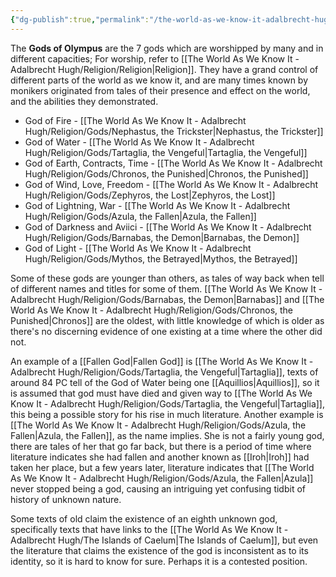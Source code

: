 ```yaml
---
{"dg-publish":true,"permalink":"/the-world-as-we-know-it-adalbrecht-hugh/religion/gods-of-olympus/"}
---
```


The **Gods of Olympus** are the 7 gods which are worshipped by many and in different capacities; For worship, refer to [[The World As We Know It - Adalbrecht Hugh/Religion/Religion\|Religion]]. They have a grand control of different parts of the world as we know it, and are many times known by monikers originated from tales of their presence and effect on the world, and the abilities they demonstrated.

- God of Fire - [[The World As We Know It - Adalbrecht Hugh/Religion/Gods/Nephastus, the Trickster\|Nephastus, the Trickster]]
- God of Water - [[The World As We Know It - Adalbrecht Hugh/Religion/Gods/Tartaglia, the Vengeful\|Tartaglia, the Vengeful]]
- God of Earth, Contracts, Time - [[The World As We Know It - Adalbrecht Hugh/Religion/Gods/Chronos, the Punished\|Chronos, the Punished]]
- God of Wind, Love, Freedom - [[The World As We Know It - Adalbrecht Hugh/Religion/Gods/Zephyros, the Lost\|Zephyros, the Lost]]
- God of Lightning, War - [[The World As We Know It - Adalbrecht Hugh/Religion/Gods/Azula, the Fallen\|Azula, the Fallen]]
- God of Darkness and Aviici - [[The World As We Know It - Adalbrecht Hugh/Religion/Gods/Barnabas, the Demon\|Barnabas, the Demon]]
- God of Light - [[The World As We Know It - Adalbrecht Hugh/Religion/Gods/Mythos, the Betrayed\|Mythos, the Betrayed]]

Some of these gods are younger than others, as tales of way back when tell of different names and titles for some of them. [[The World As We Know It - Adalbrecht Hugh/Religion/Gods/Barnabas, the Demon\|Barnabas]] and [[The World As We Know It - Adalbrecht Hugh/Religion/Gods/Chronos, the Punished\|Chronos]] are the oldest, with little knowledge of which is older as there's no discerning evidence of one existing at a time where the other did not.

An example of a [[Fallen God\|Fallen God]] is [[The World As We Know It - Adalbrecht Hugh/Religion/Gods/Tartaglia, the Vengeful\|Tartaglia]], texts of around 84 PC tell of the God of Water being one [[Aquillios\|Aquillios]], so it is assumed that god must have died and given way to [[The World As We Know It - Adalbrecht Hugh/Religion/Gods/Tartaglia, the Vengeful\|Tartaglia]], this being a possible story for his rise in much literature.
Another example is [[The World As We Know It - Adalbrecht Hugh/Religion/Gods/Azula, the Fallen\|Azula, the Fallen]], as the name implies. She is not a fairly young god, there are tales of her that go far back, but there is a period of time where literature indicates she had fallen and another known as [[Iroh\|Iroh]] had taken her place, but a few years later, literature indicates that [[The World As We Know It - Adalbrecht Hugh/Religion/Gods/Azula, the Fallen\|Azula]] never stopped being a god, causing an intriguing yet confusing tidbit of history of unknown nature.

Some texts of old claim the existence of an eighth unknown god, specifically texts that have links to the [[The World As We Know It - Adalbrecht Hugh/The Islands of Caelum\|The Islands of Caelum]], but even the literature that claims the existence of the god is inconsistent as to its identity, so it is hard to know for sure. Perhaps it is a contested position.